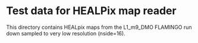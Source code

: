 # Test data for HEALPix map reader

This directory contains HEALpix maps from the L1_m9_DMO FLAMINGO run down
sampled to very low resolution (nside=16).